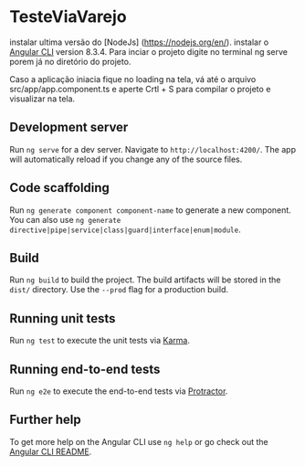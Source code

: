# TesteViaVarejo

instalar ultima versão do [NodeJs] (https://nodejs.org/en/).
instalar o [Angular CLI](https://github.com/angular/angular-cli) version 8.3.4.
Para inciar o projeto digite no terminal ng serve porem já no diretório do projeto.

Caso a aplicação iniacia fique no loading na tela, vá até o arquivo src/app/app.component.ts e aperte Crtl + S para compilar o projeto e visualizar na tela.

## Development server

Run `ng serve` for a dev server. Navigate to `http://localhost:4200/`. The app will automatically reload if you change any of the source files.

## Code scaffolding

Run `ng generate component component-name` to generate a new component. You can also use `ng generate directive|pipe|service|class|guard|interface|enum|module`.

## Build

Run `ng build` to build the project. The build artifacts will be stored in the `dist/` directory. Use the `--prod` flag for a production build.

## Running unit tests

Run `ng test` to execute the unit tests via [Karma](https://karma-runner.github.io).

## Running end-to-end tests

Run `ng e2e` to execute the end-to-end tests via [Protractor](http://www.protractortest.org/).

## Further help

To get more help on the Angular CLI use `ng help` or go check out the [Angular CLI README](https://github.com/angular/angular-cli/blob/master/README.md).
